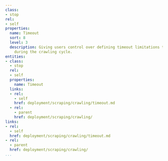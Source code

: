 ```yaml
---
class:
- stop
rel:
- self
properties:
  name: Timeout
  sort: 8
  level: 3
  description: Giving users control over defining timeout limitations to be applied
    during the crawling cycle.
entities:
- class:
  - stop
  rel:
  - self
  properties:
    name: Timeout
  links:
  - rel:
    - self
    href: deployment/scraping/crawling/timeout.md
  - rel:
    - parent
    href: deployment/scraping/crawling/
links:
- rel:
  - self
  href: deployment/scraping/crawling/timeout.md
- rel:
  - parent
  href: deployment/scraping/crawling/
...
```

